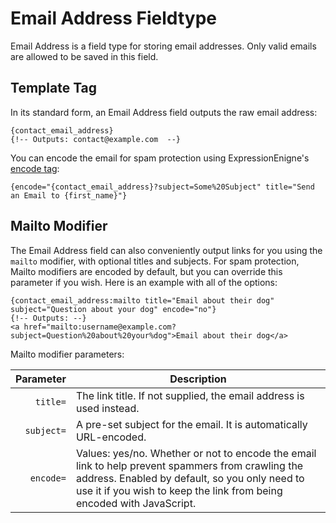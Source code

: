 <!--
    This source file is part of the open source project
    ExpressionEngine User Guide (https://github.com/ExpressionEngine/ExpressionEngine-User-Guide)

    @link      https://expressionengine.com/
    @copyright Copyright (c) 2003-2019, EllisLab Corp. (https://ellislab.com)
    @license   https://expressionengine.com/license Licensed under Apache License, Version 2.0
-->

# Email Address Fieldtype

Email Address is a field type for storing email addresses. Only valid emails are allowed to be saved in this field.

## Template Tag

In its standard form, an Email Address field outputs the raw email address:

    {contact_email_address}
    {!-- Outputs: contact@example.com  --}

You can encode the email for spam protection using ExpressionEnigne's [encode tag](templates/globals/single-variables.md#encode):

    {encode="{contact_email_address}?subject=Some%20Subject" title="Send an Email to {first_name}"}

## Mailto Modifier

The Email Address field can also conveniently output links for you using the `mailto` modifier, with optional titles and subjects. For spam protection, Mailto modifiers are encoded by default, but you can override this parameter if you wish. Here is an example with all of the options:

    {contact_email_address:mailto title="Email about their dog" subject="Question about your dog" encode="no"}
    {!-- Outputs: --}
    <a href="mailto:username@example.com?subject=Question%20about%20your%dog">Email about their dog</a>

Mailto modifier parameters:

|Parameter|Description|
|-:|-|
|`title=`|The link title. If not supplied, the email address is used instead.|
|`subject=`|A pre-set subject for the email. It is automatically URL-encoded.|
|`encode=`|Values: yes/no. Whether or not to encode the email link to help prevent spammers from crawling the address. Enabled by default, so you only need to use it if you wish to keep the link from being encoded with JavaScript.|
